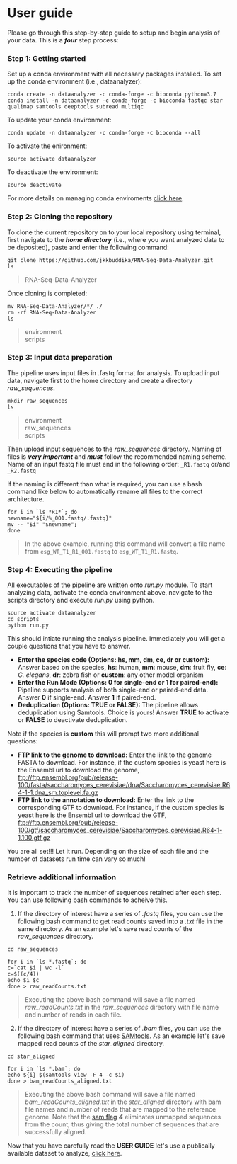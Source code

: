 # User guide
Please go through this step-by-step guide to setup and begin analysis of your data. This is a ***four*** step process:

### Step 1: Getting started
Set up a conda environment with all necessary packages installed. To set up the conda environment (i.e., dataanalyzer):
```
conda create -n dataanalyzer -c conda-forge -c bioconda python=3.7
conda install -n dataanalyzer -c conda-forge -c bioconda fastqc star qualimap samtools deeptools subread multiqc
```
To update your conda environment:
```
conda update -n dataanalyzer -c conda-forge -c bioconda --all
```
To activate the enironment:
```
source activate dataanalyzer
```
To deactivate the environment:
```
source deactivate
```

For more details on managing conda enviroments [click here](https://docs.conda.io/projects/conda/en/latest/user-guide/tasks/manage-environments.html#).

### Step 2: Cloning the repository
To clone the current repository on to your local repository using terminal, first navigate to the ***home directory*** (i.e., where you want analyzed data to be deposited), paste and enter the following command:

```
git clone https://github.com/jkkbuddika/RNA-Seq-Data-Analyzer.git
ls
```
> RNA-Seq-Data-Analyzer   

Once cloning is completed:
```
mv RNA-Seq-Data-Analyzer/*/ ./
rm -rf RNA-Seq-Data-Analyzer
ls
```
> environment           
> scripts     

### Step 3: Input data preparation
The pipeline uses input files in .fastq format for analysis. To upload input data, navigate first to the home directory and create a directory *raw_sequences*.
```
mkdir raw_sequences
ls
```
> environment         
> raw_sequences   
> scripts   

Then upload input sequences to the *raw_sequences* directory. Naming of files is ***very important*** and ***must*** follow the recommended naming scheme. Name of an input fastq file must end in the following order: `_R1.fastq` or/and `_R2.fastq`

If the naming is different than what is required, you can use a bash command like below to automatically rename all files to the correct architecture.
```
for i in `ls *R1*`; do
newname="${i/%_001.fastq/.fastq}"
mv -- "$i" "$newname"; 
done
```
> In the above example, running this command will convert a file name from `esg_WT_T1_R1_001.fastq` to `esg_WT_T1_R1.fastq`.

### Step 4: Executing the pipeline
All executables of the pipeline are written onto *run.py* module. To start analyzing data, activate the conda environment above, navigate to the scripts directory and execute *run.py* using python.
```
source activate dataanalyzer
cd scripts
python run.py
```
This should intiate running the analysis pipeline. Immediately you will get a couple questions that you have to answer.
- **Enter the species code (Options: hs, mm, dm, ce, dr or custom):** Answer based on the species, **hs**: human, **mm**: mouse, **dm**: fruit fly, **ce**: *C. elegans*, **dr**: zebra fish or **custom**: any other model organism
- **Enter the Run Mode (Options: 0 for single-end or 1 for paired-end):** Pipeline supports analysis of both single-end or paired-end data. Answer **0** if single-end. Answer **1** if paired-end.
- **Deduplication (Options: TRUE or FALSE):** The pipeline allows deduplication using Samtools. Choice is yours! Answer **TRUE** to activate or **FALSE** to deactivate deduplication.

Note if the species is **custom** this will prompt two more additional questions:
- **FTP link to the genome to download:** Enter the link to the genome FASTA to download. For instance, if the custom species is yeast here is the Ensembl url to download the genome, ftp://ftp.ensembl.org/pub/release-100/fasta/saccharomyces_cerevisiae/dna/Saccharomyces_cerevisiae.R64-1-1.dna_sm.toplevel.fa.gz
- **FTP link to the annotation to download:** Enter the link to the corresponding GTF to download. For instance, if the custom species is yeast here is the Ensembl url to download the GTF, ftp://ftp.ensembl.org/pub/release-100/gtf/saccharomyces_cerevisiae/Saccharomyces_cerevisiae.R64-1-1.100.gtf.gz

You are all set!!! Let it run. Depending on the size of each file and the number of datasets run time can vary so much!

### Retrieve additional information
It is important to track the number of sequences retained after each step. You can use following bash commands to acheive this.

1. If the directory of interest have a series of *.fastq* files, you can use the following bash command to get read counts saved into a *.txt* file in the same directory. As an example let's save read counts of the *raw_sequences* directory.
```
cd raw_sequences

for i in `ls *.fastq`; do
c=`cat $i | wc -l`
c=$((c/4))
echo $i $c
done > raw_readCounts.txt
```
> Executing the above bash command will save a file named *raw_readCounts.txt* in the *raw_sequences* directory with file name and number of reads in each file.

2. If the directory of interest have a series of *.bam* files, you can use the following bash command that uses [SAMtools](https://github.com/samtools/samtools). As an example let's save mapped read counts of the *star_aligned* directory.
```
cd star_aligned

for i in `ls *.bam`; do
echo ${i} $(samtools view -F 4 -c $i)
done > bam_readCounts_aligned.txt
```
> Executing the above bash command will save a file named *bam_readCounts_aligned.txt* in the *star_aligned* directory with bam file names and number of reads that are mapped to the reference genome. Note that the [sam flag](https://broadinstitute.github.io/picard/explain-flags.html) ***4*** eliminates unmapped sequences from the count, thus giving the total number of sequences that are successfully aligned.     

Now that you have carefully read the **USER GUIDE** let's use a publically available dataset to analyze, [click here](https://github.com/jkkbuddika/RNA-Seq-Data-Analyzer/blob/master/VIGNETTE.md).
